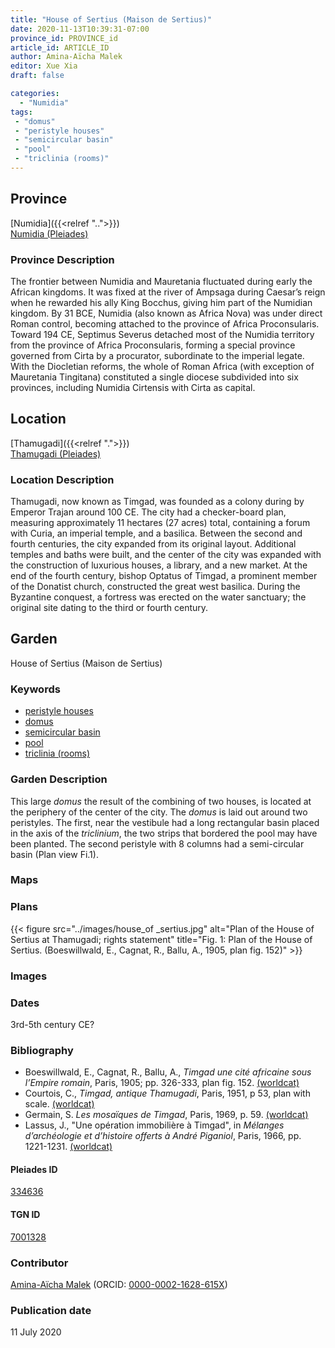 ```yaml
---
title: "House of Sertius (Maison de Sertius)"
date: 2020-11-13T10:39:31-07:00
province_id: PROVINCE_id
article_id: ARTICLE_ID
author: Amina-Aïcha Malek
editor: Xue Xia
draft: false

categories:
  - "Numidia"
tags:
 - "domus"
 - "peristyle houses"
 - "semicircular basin"
 - "pool"
 - "triclinia (rooms)"
---
```


## Province
[Numidia]({{<relref "..">}}) \
[Numidia (Pleiades)](https://pleiades.stoa.org/places/981539)

### Province Description

The frontier between Numidia and Mauretania fluctuated during early the African kingdoms. It was fixed at the river of Ampsaga during Caesar’s reign when he rewarded his ally King Bocchus, giving him part of the Numidian kingdom. By 31 BCE, Numidia (also known as Africa Nova) was under direct Roman control, becoming attached to the province of Africa Proconsularis. Toward 194 CE, Septimus Severus detached most of the Numidia territory from the province of Africa Proconsularis, forming a special province governed from Cirta by a procurator, subordinate to the imperial legate. With the Diocletian reforms, the whole of Roman Africa (with exception of Mauretania Tingitana) constituted a single diocese subdivided into six provinces, including Numidia Cirtensis with Cirta as capital.

## Location

[Thamugadi]({{<relref ".">}}) \
[Thamugadi (Pleiades)](https://pleiades.stoa.org/places/334636)

### Location Description

Thamugadi, now known as Timgad, was founded as a colony during by Emperor Trajan around 100 CE. The city had a checker-board plan, measuring approximately 11 hectares (27 acres) total, containing a forum with Curia, an imperial temple, and a basilica. Between the second and fourth centuries, the city expanded from its original layout. Additional temples and baths were built, and the center of the city was expanded with the construction of luxurious houses, a library, and a new market. At the end of the fourth century, bishop Optatus of Timgad, a prominent member of the Donatist church, constructed the great west basilica. During the Byzantine conquest, a fortress was erected on the water sanctuary; the original site dating to the third or fourth century.


<!-- LEAVE THIS BLANK FOR NOW -->

<!--## Sublocation-->

<!--
[AREA WITHIN LOCATION, LIKE “PALATINE HILL”](GEOREFERENCE LINK)
A sublocation is any area larger than an individual garden, but located within a location. I would always try to include a link to a controlled vocabulary here if possible. This ID may well be different from the Garden ID, e.g., Pompeii versus a Garden in one of the houses which has its own Pleiades ID.
-->

<!--### Sublocation Description-->

<!-- DESCRIPTION -->

## Garden
House of Sertius (Maison de Sertius)

### Keywords
- [peristyle houses](http://vocab.getty.edu/page/aat/300005452)
- [domus](http://vocab.getty.edu/page/aat/300005506)
- [semicircular basin](#)
- [pool](#)
- [triclinia (rooms)](http://vocab.getty.edu/page/aat/300004359)

### Garden Description
This large *domus* the result of the combining of two houses, is located at the periphery of the center of the city. The *domus* is laid out around two peristyles. The first, near the vestibule had a long rectangular basin placed in the axis of the *triclinium*, the two strips that bordered the pool may have been planted. The second peristyle with 8 columns had a semi-circular basin (Plan view Fi.1).

### Maps

<!--
{{< figure src="IMG_URL" alt="ALT_TEXT" title="CAPTION" >}}
-->

### Plans
{{< figure src="../images/house_of _sertius.jpg" alt="Plan of the House of Sertius at Thamugadi; rights statement" title="Fig. 1: Plan of the House of Sertius. (Boeswillwald, E., Cagnat, R., Ballu, A., 1905, plan fig. 152)" >}}
<!--
{{< figure src="IMG_URL" alt="ALT_TEXT" title="CAPTION" >}}
-->

### Images
<!--
{{< figure src="IMG_URL" alt="ALT_TEXT" title="CAPTION" >}}
-->

### Dates
3rd-5th century CE?

### Bibliography
*  Boeswillwald, E., Cagnat, R., Ballu, A.,  *Timgad une cité africaine sous l’Empire romain*, Paris, 1905; pp. 326-333, plan fig. 152. [(worldcat)](http://www.worldcat.org/oclc/898850651)
* Courtois, C., *Timgad, antique Thamugadi*, Paris, 1951, p 53, plan with scale. [(worldcat)](http://www.worldcat.org/oclc/23396951)
*  Germain, S. *Les mosaïques de Timgad*, Paris, 1969, p. 59. [(worldcat)](http://www.worldcat.org/oclc/643640586)
* Lassus, J., "Une opération immobilière à Timgad", in *Mélanges d’archéologie et d’histoire offerts à André Piganiol*, Paris, 1966, pp. 1221-1231. [(worldcat)](http://www.worldcat.org/oclc/419236627)


<!--#### Periodo ID-->

<!-- [PERIODO_ID](https://pleiades.stoa.org/places/PLEIADES_ID) -->

#### Pleiades ID

[334636](https://pleiades.stoa.org/places/334636)

#### TGN ID
[7001328](http://vocab.getty.edu/page/tgn/7001328)

### Contributor
[Amina-Aïcha Malek](link) (ORCID: [0000-0002-1628-615X](https://orcid.org/0000-0002-1628-615X))

### Publication date
11 July 2020

<!--### Related articles-->

<!-- Links to other related articles. Leave blank for now -->
